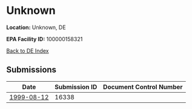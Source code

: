 # Unknown

**Location:** Unknown, DE

**EPA Facility ID:** 100000158321

[Back to DE Index](../../index.md)

## Submissions

| Date | Submission ID | Document Control Number |
|------|--------------|-------------------------|
| [1999-08-12](submissions/16338.md) | 16338 |  |
